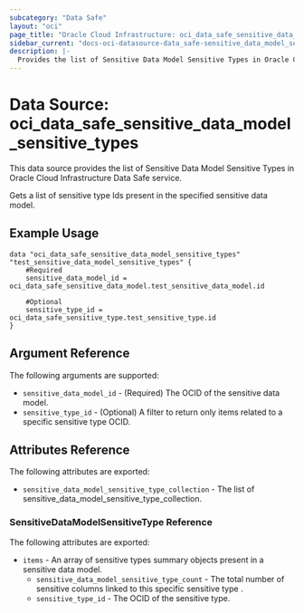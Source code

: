 ```yaml
---
subcategory: "Data Safe"
layout: "oci"
page_title: "Oracle Cloud Infrastructure: oci_data_safe_sensitive_data_model_sensitive_types"
sidebar_current: "docs-oci-datasource-data_safe-sensitive_data_model_sensitive_types"
description: |-
  Provides the list of Sensitive Data Model Sensitive Types in Oracle Cloud Infrastructure Data Safe service
---
```


# Data Source: oci_data_safe_sensitive_data_model_sensitive_types
This data source provides the list of Sensitive Data Model Sensitive Types in Oracle Cloud Infrastructure Data Safe service.

Gets a list of sensitive type Ids present in the specified sensitive data model.


## Example Usage

```hcl
data "oci_data_safe_sensitive_data_model_sensitive_types" "test_sensitive_data_model_sensitive_types" {
	#Required
	sensitive_data_model_id = oci_data_safe_sensitive_data_model.test_sensitive_data_model.id

	#Optional
	sensitive_type_id = oci_data_safe_sensitive_type.test_sensitive_type.id
}
```

## Argument Reference

The following arguments are supported:

* `sensitive_data_model_id` - (Required) The OCID of the sensitive data model.
* `sensitive_type_id` - (Optional) A filter to return only items related to a specific sensitive type OCID.


## Attributes Reference

The following attributes are exported:

* `sensitive_data_model_sensitive_type_collection` - The list of sensitive_data_model_sensitive_type_collection.

### SensitiveDataModelSensitiveType Reference

The following attributes are exported:

* `items` - An array of sensitive types summary objects present in a sensitive data model.
	* `sensitive_data_model_sensitive_type_count` - The total number of sensitive columns linked to this specific sensitive type .
	* `sensitive_type_id` - The OCID of the sensitive type.

